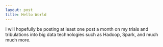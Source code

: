 ```yaml
---
layout: post
title: Hello World
---
```


I will hopefully be posting at least one post a month on my trials and tribulations into big data technologies such as Hadoop, Spark, and much much more. 
